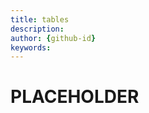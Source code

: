 ```yaml
---
title: tables       
description:                    
author: {github-id}
keywords:
---
```


# PLACEHOLDER
